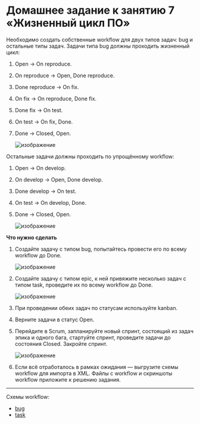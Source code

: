 # Домашнее задание к занятию 7 «Жизненный цикл ПО»

Необходимо создать собственные workflow для двух типов задач: bug и остальные типы задач. Задачи типа bug должны проходить жизненный цикл:

1. Open -> On reproduce.
2. On reproduce -> Open, Done reproduce.
3. Done reproduce -> On fix.
4. On fix -> On reproduce, Done fix.
5. Done fix -> On test.
6. On test -> On fix, Done.
7. Done -> Closed, Open.

      ![изображение](https://github.com/user-attachments/assets/90267d57-8dc8-4e55-a41b-98591940d67f)

Остальные задачи должны проходить по упрощённому workflow:

1. Open -> On develop.
2. On develop -> Open, Done develop.
3. Done develop -> On test.
4. On test -> On develop, Done.
5. Done -> Closed, Open.

      ![изображение](https://github.com/user-attachments/assets/120c8a57-3c84-4713-bfe9-7927b2d24de4)

**Что нужно сделать**

1. Создайте задачу с типом bug, попытайтесь провести его по всему workflow до Done. 

      ![изображение](https://github.com/user-attachments/assets/d0bf48c9-ae97-4441-8b19-7aea8c79e2cd)

2. Создайте задачу с типом epic, к ней привяжите несколько задач с типом task, проведите их по всему workflow до Done. 

      ![изображение](https://github.com/user-attachments/assets/d6b9fee8-bf25-4bf4-ba41-1071e65c6e5e)

3. При проведении обеих задач по статусам используйте kanban. 
4. Верните задачи в статус Open.
5. Перейдите в Scrum, запланируйте новый спринт, состоящий из задач эпика и одного бага, стартуйте спринт, проведите задачи до состояния Closed. Закройте спринт.

      ![изображение](https://github.com/user-attachments/assets/0a19da6e-5ab8-49fd-bf82-f19ca4176e74)

6. Если всё отработалось в рамках ожидания — выгрузите схемы workflow для импорта в XML. Файлы с workflow и скриншоты workflow приложите к решению задания.

---
   Схемы workflow:
   - [bug](Workflow_bug.xml)
   - [task](Workflow_task.xml)
